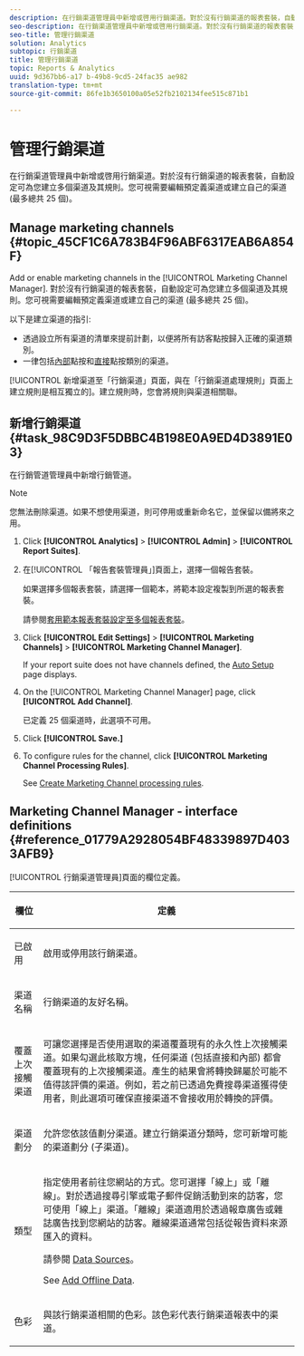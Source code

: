 ```yaml
---
description: 在行銷渠道管理員中新增或啓用行銷渠道。對於沒有行銷渠道的報表套裝，自動設定可為您建立多個渠道及其規則。您可視需要編輯預定義渠道或建立自己的渠道 (最多總共 25 個)。
seo-description: 在行銷渠道管理員中新增或啓用行銷渠道。對於沒有行銷渠道的報表套裝，自動設定可為您建立多個渠道及其規則。您可視需要編輯預定義渠道或建立自己的渠道 (最多總共 25 個)。
seo-title: 管理行銷渠道
solution: Analytics
subtopic: 行銷渠道
title: 管理行銷渠道
topic: Reports & Analytics
uuid: 9d367bb6-a17 b-49b8-9cd5-24fac35 ae982
translation-type: tm+mt
source-git-commit: 86fe1b3650100a05e52fb2102134fee515c871b1

---
```



# 管理行銷渠道

在行銷渠道管理員中新增或啓用行銷渠道。對於沒有行銷渠道的報表套裝，自動設定可為您建立多個渠道及其規則。您可視需要編輯預定義渠道或建立自己的渠道 (最多總共 25 個)。

## Manage marketing channels {#topic_45CF1C6A783B4F96ABF6317EAB6A854F}

Add or enable marketing channels in the [!UICONTROL Marketing Channel Manager]. 對於沒有行銷渠道的報表套裝，自動設定可為您建立多個渠道及其規則。您可視需要編輯預定義渠道或建立自己的渠道 (最多總共 25 個)。

以下是建立渠道的指引:

* 透過設立所有渠道的清單來提前計劃，以便將所有訪客點按歸入正確的渠道類別。
* 一律包括[內部](../../components/c-marketing-channels/c-faq.md#section_179A2BE5C8E24719A9E5C0DC09AF0947)點按和[直接](../../components/c-marketing-channels/c-faq.md#section_D0A1DD9D5EEF4A05A1CC81F9EADC074A)點按類別的渠道。

[!UICONTROL 新增渠道至「行銷渠道」頁面，與在「行銷渠道處理規則」頁面上建立規則是相互獨立的][](../../components/c-marketing-channels/t-rules.md#task_84EDE9F46F404CB9B7CA0537328CEE08)。建立規則時，您會將規則與渠道相關聯。

## 新增行銷渠道 {#task_98C9D3F5DBBC4B198E0A9ED4D3891E03}

在行銷管道管理員中新增行銷管道。

>[!NOTE]
>
>您無法刪除渠道。如果不想使用渠道，則可停用或重新命名它，並保留以備將來之用。

1. Click **[!UICONTROL Analytics]** &gt; **[!UICONTROL Admin]** &gt; **[!UICONTROL Report Suites]**.
1. 在[!UICONTROL 「報告套裝管理員」]頁面上，選擇一個報告套裝。

   如果選擇多個報表套裝，請選擇一個範本，將範本設定複製到所選的報表套裝。

   請參閱[套用範本報表套裝設定至多個報表套裝](../../components/c-marketing-channels/t-template.md#task_0DE0A320EDA94FC5A6E5912868B6E2DC)。

1. Click **[!UICONTROL Edit Settings]** &gt; **[!UICONTROL Marketing Channels]** &gt; **[!UICONTROL Marketing Channel Manager]**.

   If your report suite does not have channels defined, the [Auto Setup](../../components/c-marketing-channels/c-channel-autosetup.md#topic_E9ABE9E9E71B4E40A4E7EA9AD2C0372B) page displays.

1. On the [!UICONTROL Marketing Channel Manager] page, click **[!UICONTROL Add Channel]**.

   已定義 25 個渠道時，此選項不可用。

1. Click **[!UICONTROL Save.]**
1. To configure rules for the channel, click **[!UICONTROL Marketing Channel Processing Rules]**.

   See [Create Marketing Channel processing rules](../../components/c-marketing-channels/t-rules.md#task_84EDE9F46F404CB9B7CA0537328CEE08).

## Marketing Channel Manager - interface definitions {#reference_01779A2928054BF48339897D4033AFB9}

[!UICONTROL 行銷渠道管理員]頁面的欄位定義。

<table id="table_C18A0F1C9E214EB585A29801BA2400F8"> 
 <thead> 
  <tr> 
   <th colname="col1" class="entry"> <p>欄位 </p> </th> 
   <th colname="col2" class="entry"> <p>定義 </p> </th> 
  </tr> 
 </thead>
 <tbody> 
  <tr> 
   <td colname="col1"> <p>已啟用 </p> </td> 
   <td colname="col2"> <p> 啟用或停用該行銷渠道。 </p> </td> 
  </tr> 
  <tr> 
   <td colname="col1"> <p>渠道名稱 </p> </td> 
   <td colname="col2"> <p>行銷渠道的友好名稱。 </p> </td> 
  </tr> 
  <tr> 
   <td colname="col1"> <p>覆蓋上次接觸渠道 </p> </td> 
   <td colname="col2"> <p> 可讓您選擇是否使用選取的渠道覆蓋現有的永久性上次接觸渠道。如果勾選此核取方塊，任何渠道 (包括直接和內部) 都會覆蓋現有的上次接觸渠道。產生的結果會將轉換歸屬於可能不值得該評價的渠道。例如，若之前已透過免費搜尋渠道獲得使用者，則此選項可確保直接渠道不會接收用於轉換的評價。 </p> </td> 
  </tr> 
  <tr> 
   <td colname="col1"> <p>渠道劃分 </p> </td> 
   <td colname="col2"> <p>允許您依該值劃分渠道。建立行銷渠道分類時，您可新增可能的渠道劃分 (子渠道)。 </p> </td> 
  </tr> 
  <tr> 
   <td colname="col1"> <p>類型 </p> </td> 
   <td colname="col2"> <p> 指定使用者前往您網站的方式。您可選擇<span class="uicontrol">「線上」</span>或<span class="uicontrol">「離線」</span>。對於透過搜尋引擎或電子郵件促銷活動到來的訪客，您可使用「線上」渠道。「離線」渠道適用於透過報章廣告或雜誌廣告找到您網站的訪客。離線渠道通常包括從報告資料來源匯入的資料。 </p> <p>請參閱 <a href="https://marketing.adobe.com/resources/help/en_US/sc/datasources/" scope="external" format="http">Data Sources</a>。 </p> <p>See <a href="../../components/c-marketing-channels/t-offline-data.md#task_FC96E6A48F0D4D37A79BD234E90DAA26" type="task" format="dita" scope="local"> Add Offline Data</a>. </p> </td> 
  </tr> 
  <tr> 
   <td colname="col1"> <p>色彩 </p> </td> 
   <td colname="col2"> <p>與該行銷渠道相關的色彩。該色彩代表<span class="wintitle">行銷渠道</span>報表中的渠道。 </p> </td> 
  </tr> 
 </tbody> 
</table>

